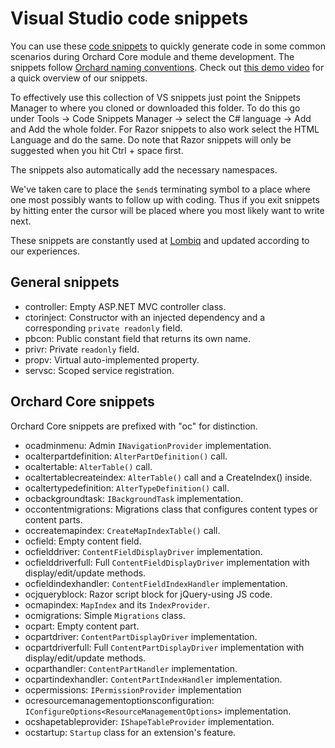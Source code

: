 # Visual Studio code snippets



You can use these [code snippets](https://docs.microsoft.com/en-us/visualstudio/ide/code-snippets) to quickly generate code in some common scenarios during Orchard Core module and theme development. The snippets follow [Orchard naming conventions](../../DevelopmentGuidelines/NamingConventions). Check out [this demo video](https://www.youtube.com/watch?v=5L95C0qxrA0) for a quick overview of our snippets.

To effectively use this collection of VS snippets just point the Snippets Manager to where you cloned or downloaded this folder. To do this go under Tools → Code Snippets Manager → select the C# language → Add and Add the whole folder. For Razor snippets to also work select the HTML Language and do the same. Do note that Razor snippets will only be suggested when you hit Ctrl + space first.

The snippets also automatically add the necessary namespaces.

We've taken care to place the `$end$` terminating symbol to a place where one most possibly wants to follow up with coding. Thus if you exit snippets by hitting enter the cursor will be placed where you most likely want to write next.

These snippets are constantly used at [Lombiq](https://lombiq.com) and updated according to our experiences.


## General snippets

- controller: Empty ASP.NET MVC controller class.
- ctorinject: Constructor with an injected dependency and a corresponding `private readonly` field.
- pbcon: Public constant field that returns its own name.
- privr: Private `readonly` field.
- propv: Virtual auto-implemented property.
- servsc: Scoped service registration.


## Orchard Core snippets

Orchard Core snippets are prefixed with "oc" for distinction.

- ocadminmenu: Admin `INavigationProvider` implementation.
- ocalterpartdefinition: `AlterPartDefinition()` call.
- ocaltertable: `AlterTable()` call.
- ocaltertablecreateindex: `AlterTable()` call and a CreateIndex() inside.
- ocaltertypedefinition: `AlterTypeDefinition()` call.
- ocbackgroundtask: `IBackgroundTask` implementation.
- occontentmigrations: Migrations class that configures content types or content parts.
- occreatemapindex: `CreateMapIndexTable()` call.
- ocfield: Empty content field.
- ocfielddriver: `ContentFieldDisplayDriver` implementation.
- ocfielddriverfull: Full `ContentFieldDisplayDriver` implementation with display/edit/update methods.
- ocfieldindexhandler: `ContentFieldIndexHandler` implementation.
- ocjqueryblock: Razor script block for jQuery-using JS code.
- ocmapindex: `MapIndex` and its `IndexProvider`.
- ocmigrations: Simple `Migrations` class.
- ocpart: Empty content part.
- ocpartdriver: `ContentPartDisplayDriver` implementation.
- ocpartdriverfull: Full `ContentPartDisplayDriver` implementation with display/edit/update methods.
- ocparthandler: `ContentPartHandler` implementation.
- ocpartindexhandler: `ContentPartIndexHandler` implementation.
- ocpermissions: `IPermissionProvider` implementation
- ocresourcemanagementoptionsconfiguration: `IConfigureOptions<ResourceManagementOptions>` implementation.
- ocshapetableprovider: `IShapeTableProvider` implementation.
- ocstartup: `Startup` class for an extension's feature.